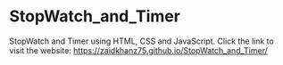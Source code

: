 # StopWatch_and_Timer
StopWatch and Timer using HTML, CSS and JavaScript.
Click the link to visit the website: https://zaidkhanz75.github.io/StopWatch_and_Timer/
